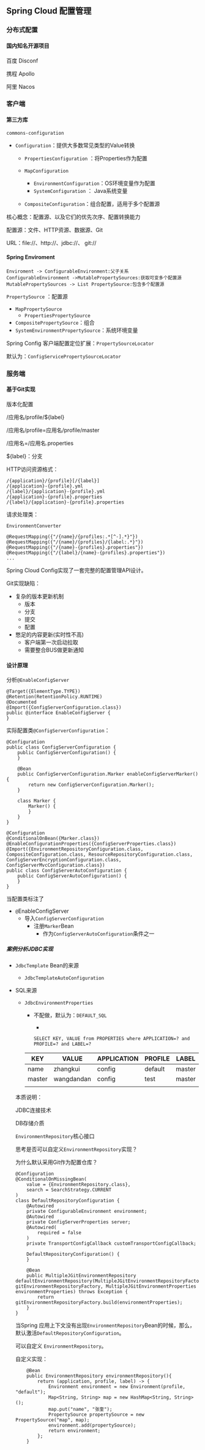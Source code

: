 ## Spring Cloud 配置管理

### 分布式配置

#### 国内知名开源项目

百度 Disconf

携程 Apollo

阿里 Nacos



### 客户端

#### 第三方库

`commons-configuration`

* `Configuration`：提供大多数常见类型的Value转换

  * `PropertiesConfiguration` ：将Properties作为配置

  * `MapConfiguration`

    * `EnvironmentConfiguration`：OS环境变量作为配置
    * `SystemConfiguration` ： Java系统变量

  * `CompositeConfiguration`：组合配置，适用于多个配置源

    

核心概念：配置源、以及它们的优先次序、配置转换能力

配置源：文件、HTTP资源、数据源、Git

URL：file://、http://、jdbc://、 git://



#### Spring Enviroment

```sequence
Enviroment -> ConfigurableEnvironment:父子关系
ConfigurableEnvironment ->MutablePropertySources:获取可变多个配置源
MutablePropertySources -> List PropertySource:包含多个配置源
```

`PropertySource` ：配置源

* `MapPropertySource`
  * `PropertiesPropertySource`
* `CompositePropertySource`：组合
* `SystemEnvironmentPropertySource`：系统环境变量

Spring Config 客户端配置定位扩展：`PropertySourceLocator`

默认为：`ConfigServicePropertySourceLocator`

### 服务端

#### 基于Git实现

版本化配置

/应用名/profile/${label}

/应用名/profile=应用名/profile/master

/应用名=/应用名.properties

${label}：分支

HTTP访问资源格式：

```
/{application}/{profile}[/{label}]
/{application}-{profile}.yml
/{label}/{application}-{profile}.yml
/{application}-{profile}.properties
/{label}/{application}-{profile}.properties
```

请求处理类：

`EnvironmentConverter`

```
@RequestMapping({"/{name}/{profiles:.*[^-].*}"})
@RequestMapping({"/{name}/{profiles}/{label:.*}"})
@RequestMapping({"/{name}-{profiles}.properties"})
@RequestMapping({"/{label}/{name}-{profiles}.properties"})
...
```



Spring Cloud Config实现了一套完整的配置管理API设计。

Git实现缺陷：

* 复杂的版本更新机制
  * 版本
  * 分支
  * 提交
  * 配置
* 憋足的内容更新(实时性不高)
  * 客户端第一次启动拉取
  * 需要整合BUS做更新通知

#### 设计原理

分析`@EnableConfigServer`

```
@Target({ElementType.TYPE})
@Retention(RetentionPolicy.RUNTIME)
@Documented
@Import({ConfigServerConfiguration.class})
public @interface EnableConfigServer {
}

```

实际配置类`@ConfigServerConfiguration`：

```
@Configuration
public class ConfigServerConfiguration {
    public ConfigServerConfiguration() {
    }

    @Bean
    public ConfigServerConfiguration.Marker enableConfigServerMarker() {
        return new ConfigServerConfiguration.Marker();
    }

    class Marker {
        Marker() {
        }
    }
}
```

```
@Configuration
@ConditionalOnBean({Marker.class})
@EnableConfigurationProperties({ConfigServerProperties.class})
@Import({EnvironmentRepositoryConfiguration.class, CompositeConfiguration.class, ResourceRepositoryConfiguration.class, ConfigServerEncryptionConfiguration.class, ConfigServerMvcConfiguration.class})
public class ConfigServerAutoConfiguration {
    public ConfigServerAutoConfiguration() {
    }
}
```

当配置类标注了

* `@`EnableConfigServer
  * 导入`ConfigServerConfiguration`
    * 注册`Marker`Bean
      * 作为`ConfigServerAutoConfiguration`条件之一

##### 案例分析JDBC实现

* `JdbcTemplate` Bean的来源

  * `JdbcTemplateAutoConfiguration`

* SQL来源

  * `JdbcEnvironmentProperties`

    * 不配做，默认为：`DEFAULT_SQL`

      *  

        ```
        SELECT KEY, VALUE from PROPERTIES where APPLICATION=? and PROFILE=? and LABEL=?
        ```

    | KEY    | VALUE      | APPLICATION | PROFILE | LABEL  |
    | ------ | ---------- | ----------- | ------- | ------ |
    | name   | zhangkui   | config      | default | master |
    | master | wangdandan | config      | test    | master |
    |        |            |             |         |        |

  本质说明：

  JDBC连接技术

  DB存储介质

   `EnvironmentRepository`核心接口

  

  思考是否可以自定义`EnvironmentRepository`实现？

  为什么默认采用Git作为配置仓库？

  ```
  @Configuration
  @ConditionalOnMissingBean(
      value = {EnvironmentRepository.class},
      search = SearchStrategy.CURRENT
  )
  class DefaultRepositoryConfiguration {
      @Autowired
      private ConfigurableEnvironment environment;
      @Autowired
      private ConfigServerProperties server;
      @Autowired(
          required = false
      )
      private TransportConfigCallback customTransportConfigCallback;
  
      DefaultRepositoryConfiguration() {
      }
  
      @Bean
      public MultipleJGitEnvironmentRepository defaultEnvironmentRepository(MultipleJGitEnvironmentRepositoryFactory gitEnvironmentRepositoryFactory, MultipleJGitEnvironmentProperties environmentProperties) throws Exception {
          return gitEnvironmentRepositoryFactory.build(environmentProperties);
      }
  }
  ```

  当Spring 应用上下文没有出现`EnvironmentRepository`Bean的时候，那么，默认激活`DefaultRepositoryConfiguration`。

  可以自定义 `EnvironmentRepository`。 

  自定义实现：

  ```
      @Bean
      public EnvironmentRepository environmentRepository(){
          return (application, profile, label) -> {
              Environment environment = new Environment(profile, "default");
              Map<String, String> map = new HashMap<String, String>();
              map.put("name", "张奎");
              PropertySource propertySource = new PropertySource("map", map);
              environment.add(propertySource);
              return environment;
          };
      }
  ```

  

```

```

